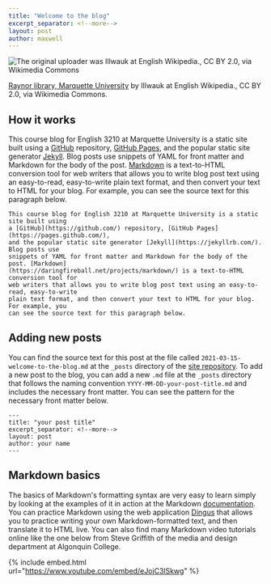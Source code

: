 ```yaml
---
title: "Welcome to the blog"
excerpt_separator: <!--more-->
layout: post
author: maxwell
--- 
```


![The original uploader was Illwauk at English Wikipedia., CC BY 2.0, via Wikimedia Commons](https://upload.wikimedia.org/wikipedia/commons/f/f9/Raynor_library%2C_Marquette_University.jpg)

[Raynor library, Marquette University](https://commons.wikimedia.org/wiki/File:Raynor_library,_Marquette_University.jpg) by Illwauk at English Wikipedia., CC BY 2.0, via Wikimedia Commons.

## How it works

This course blog for English 3210 at Marquette University is a static site built using a [GitHub](https://github.com/) repository, [GitHub Pages](https://pages.github.com/), and the popular static site generator [Jekyll](https://jekyllrb.com/). Blog posts use snippets of YAML for front matter and Markdown for the body of the post. [Markdown](https://daringfireball.net/projects/markdown/) is a text-to-HTML conversion tool for web writers that allows you to write blog post text using an easy-to-read, easy-to-write plain text format, and then convert your text to HTML for your blog. For example, you can see the source text for this paragraph below.

```
This course blog for English 3210 at Marquette University is a static site built using
a [GitHub](https://github.com/) repository, [GitHub Pages](https://pages.github.com/),
and the popular static site generator [Jekyll](https://jekyllrb.com/). Blog posts use
snippets of YAML for front matter and Markdown for the body of the post. [Markdown]
(https://daringfireball.net/projects/markdown/) is a text-to-HTML conversion tool for
web writers that allows you to write blog post text using an easy-to-read, easy-to-write
plain text format, and then convert your text to HTML for your blog. For example, you
can see the source text for this paragraph below.
```

<!--more-->

## Adding new posts

You can find the source text for this post at the file called `2021-03-15-welcome-to-the-blog.md` at the `_posts` directory of the [site repository](https://github.com/maxgray20/english-3210). To add a new post to the blog, you can add a new `.md` file at the `_posts` directory that follows the naming convention `YYYY-MM-DD-your-post-title.md` and includes the necessary front matter. You can see the pattern for the necessary front matter below.

```
---
title: "your post title"
excerpt_separator: <!--more-->
layout: post
author: your name
---
```

## Markdown basics

The basics of Markdown's formatting syntax are very easy to learn simply by looking at the examples of it in action at the Markdown [documentation](https://daringfireball.net/projects/markdown/basics). You can practice Markdown using the web application [Dingus](https://daringfireball.net/projects/markdown/dingus) that allows you to practice writing your own Markdown-formatted text, and then translate it to HTML live. You can also find many Markdown video tutorials online like the one below from Steve Griffith of the media and design department at Algonquin College.

{% include embed.html url="https://www.youtube.com/embed/eJojC3lSkwg" %}
